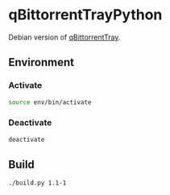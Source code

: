 # qBittorrentTrayPython

Debian version of [qBittorrentTray](https://github.com/teug91/qBittorrentTray).

## Environment

### Activate

```bash
source env/bin/activate
```

### Deactivate

```bash
deactivate
```

## Build

```bash
./build.py 1.1-1
```
